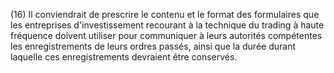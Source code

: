(16) Il conviendrait de prescrire le contenu et le format des formulaires que les entreprises d'investissement recourant à la technique du trading à haute fréquence doivent utiliser pour communiquer à leurs autorités compétentes les enregistrements de leurs ordres passés, ainsi que la durée durant laquelle ces enregistrements devraient être conservés.